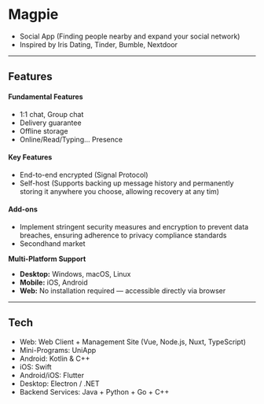 # Magpie
- Social App (Finding people nearby and expand your social network)
- Inspired by Iris Dating, Tinder, Bumble, Nextdoor
---
## Features

#### Fundamental Features
- 1:1 chat, Group chat
- Delivery guarantee
- Offline storage
- Online/Read/Typing... Presence

#### Key Features
- End-to-end encrypted (Signal Protocol)
- Self-host (Supports backing up message history and permanently storing it anywhere you choose, allowing recovery at any tim)

#### Add-ons
- Implement stringent security measures and encryption to prevent data breaches, ensuring adherence to privacy compliance standards
- Secondhand market
  
**Multi-Platform Support**
- **Desktop:** Windows, macOS, Linux  
- **Mobile:** iOS, Android  
- **Web:** No installation required — accessible directly via browser
  
---
## Tech
- Web: Web Client + Management Site (Vue, Node.js, Nuxt, TypeScript)
- Mini-Programs: UniApp
- Android: Kotlin & C++
- iOS: Swift
- Android/iOS: Flutter
- Desktop: Electron / .NET
- Backend Services: Java + Python + Go + C++
